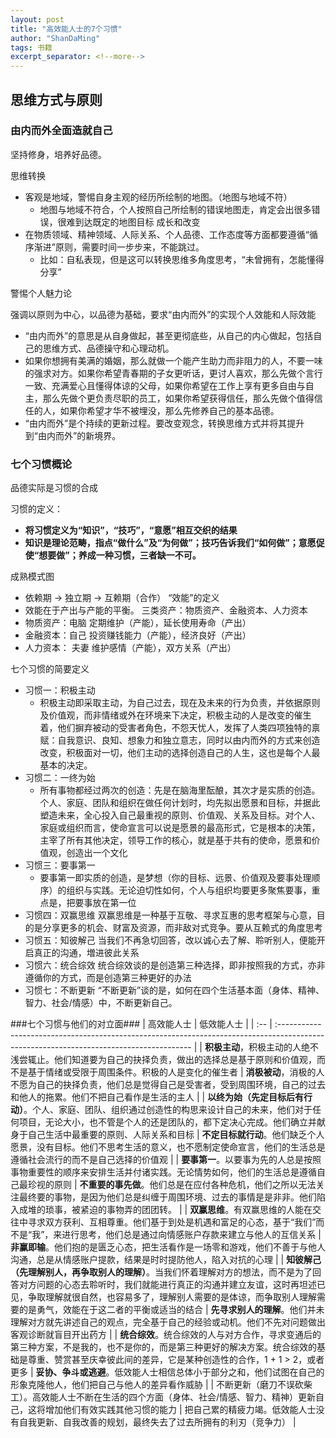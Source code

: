 ```yaml
---
layout: post
title: "高效能人士的7个习惯"
author: "ShanDaMing"
tags: 书籍
excerpt_separator: <!--more-->
---
```


<!--more-->
## 思维方式与原则
### 由内而外全面造就自己
坚持修身，培养好品德。

思维转换
* 客观是地域，警惕自身主观的经历所绘制的地图。（地图与地域不符）
	 - 地图与地域不符合，个人按照自己所绘制的错误地图走，肯定会出很多错误，很难到达既定的地图目标
成长和改变
* 在物质领域、精神领域、人际关系、个人品德、工作态度等方面都要遵循“循序渐进”原则，需要时间一步步来，不能跳过。
	 - 比如：自私表现，但是这可以转换思维多角度思考，“未曾拥有，怎能懂得分享”
	 
警惕个人魅力论

强调以原则为中心，以品德为基础，要求“由内而外”的实现个人效能和人际效能
* “由内而外”的意思是从自身做起，甚至更彻底些，从自己的内心做起，包括自己的思维方式、品德操守和心理动机。
* 如果你想拥有美满的婚姻，那么就做一个能产生助力而非阻力的人，不要一味的强求对方。如果你希望青春期的子女更听话，更讨人喜欢，那么先做个言行一致、充满爱心且懂得体谅的父母，如果你希望在工作上享有更多自由与自主，那么先做个更负责尽职的员工，如果你希望获得信任，那么先做个值得信任的人，如果你希望才华不被埋没，那么先修养自己的基本品德。
* “由内而外”是个持续的更新过程。要改变观念，转换思维方式并将其提升到“由内而外”的新境界。

### 七个习惯概论
品德实际是习惯的合成

习惯的定义：
* **将习惯定义为“知识”，“技巧”，“意愿”相互交织的结果**
* **知识是理论范畴，指点“做什么”及“为何做”；技巧告诉我们“如何做”；意愿促使“想要做”；养成一种习惯，三者缺一不可。**

成熟模式图
* 依赖期 -> 独立期 -> 互赖期（合作）
“效能”的定义
* 效能在于产出与产能的平衡。
三类资产：物质资产、金融资本、人力资本
* 物质资产：电脑 定期维护（产能），延长使用寿命（产出）
* 金融资本：自己 投资赚钱能力（产能），经济良好（产出）
* 人力资本： 夫妻 维护感情（产能），双方关系（产出）

七个习惯的简要定义
* 习惯一：积极主动
	 - 积极主动即采取主动，为自己过去，现在及未来的行为负责，并依据原则及价值观，而非情绪或外在环境来下决定，积极主动的人是改变的催生着，他们摒弃被动的受害者角色，不怨天忧人，发挥了人类四项独特的禀赋：自我意识、良知、想象力和独立意志，同时以由内而外的方式来创造改变，积极面对一切，他们主动的选择创造自己的人生，这也是每个人最基本的决定。
* 习惯二：一终为始
	 - 所有事物都经过两次的创造：先是在脑海里酝酿，其次才是实质的创造。个人、家庭、团队和组织在做任何计划时，均先拟出愿景和目标，并据此塑造未来，全心投入自己最重视的原则、价值观、关系及目标。对个人、家庭或组织而言，使命宣言可以说是愿景的最高形式，它是根本的决策，主宰了所有其他决定，领导工作的核心，就是基于共有的使命，愿景和价值观，创造出一个文化
* 习惯三：要事第一
	 - 要事第一即实质的创造，是梦想（你的目标、远景、价值观及要事处理顺序）的组织与实践。无论迫切性如何，个人与组织均要更多聚焦要事，重点是，把要事放在第一位
* 习惯四：双赢思维
双赢思维是一种基于互敬、寻求互惠的思考框架与心意，目的是分享更多的机会、财富及资源，而非敌对式竞争。要从互赖式的角度思考
* 习惯五：知彼解己
当我们不再急切回答，改以诚心去了解、聆听别人，便能开启真正的沟通，増进彼此关系
* 习惯六：统合综效
统合综效谈的是创造第三种选择，即非按照我的方式，亦非遵循你的方式，而是创造第三种更好的办法
* 习惯七：不断更新
“不断更新”谈的是，如何在四个生活基本面（身体、精神、智力、社会/情感）中，不断更新自己。

###七个习惯与他们的对立面###
| 高效能人士 | 低效能人士 |
| :-- | :-------------------------------------------------------------------------------------------------------------------------------------- |
| **积极主动**，积极主动的人绝不浅尝辄止。他们知道要为自己的抉择负责，做出的选择总是基于原则和价值观，而不是基于情绪或受限于周围条件。积极的人是变化的催生者 | **消极被动**，消极的人不愿为自己的抉择负责，他们总是觉得自己是受害者，受到周围环境，自己的过去和他人的拖累。他们不把自己看作是生活的主人  |
| **以终为始（先定目标后有行动）**。个人、家庭、团队、组织通过创造性的构思来设计自己的未来，他们对于任何项目，无论大小，也不管是个人的还是团队的，都下定决心完成。他们确立并献身于自己生活中最重要的原则、人际关系和目标 | **不定目标就行动**。他们缺乏个人愿景，没有目标。他们不思考生活的意义，也不愿制定使命宣言，他们的生活总是遵循社会流行的而不是自己选择的价值观 |
| **要事第一**。以要事为先的人总是按照事物重要性的顺序来安排生活并付诸实践。无论情势如何，他们的生活总是遵循自己最珍视的原则 | **不重要的事先做**。他们总是在应付各种危机，他们之所以无法关注最终要的事物，是因为他们总是纠缠于周围环境、过去的事情是是非非。他们陷入成堆的琐事，被紧迫的事物弄的团团转。 |
| **双赢思维**。有双赢思维的人能在交往中寻求双方获利、互相尊重。他们基于到处是机遇和富足的心态，基于“我们”而不是“我”，来进行思考，他们总是通过向情感账户存款来建立与他人的互信关系 | **非赢即输**。他们抱的是匮乏心态，把生活看作是一场零和游戏，他们不善于与他人沟通，总是从情感账户提款，结果是时时提防他人，陷入对抗的心理 |
| **知彼解己（先理解别人，再争取别人的理解）**。当我们怀着理解对方的想法，而不是为了回答对方问题的心态去聆听时，我们就能进行真正的沟通并建立友谊，这时再坦述已见，争取理解就很自然，也容易多了，理解别人需要的是体谅，而争取别人理解需要的是勇气，效能在于这二者的平衡或适当的结合 | **先寻求别人的理解**。他们并未理解对方就先讲述自己的观点，完全基于自己的经验或动机。他们不先对问题做出客观诊断就盲目开出药方 |
| **统合综效**。统合综效的人与对方合作，寻求变通后的第三种方案，不是我的，也不是你的，而是第三种更好的解决方案。统合综效的基础是尊重、赞赏甚至庆幸彼此间的差异，它是某种创造性的合作，1 + 1 > 2，或者更多 | **妥协、争斗或逃避**。低效能人士相信总体小于部分之和，他们试图在自己的形象克隆他人，他们把自己与他人的差异看作威胁 |
| 不断更新（磨刀不误砍柴工）。高效能人士不断在生活的四个方面（身体、社会/情感、智力、精神）更新自己，这将增加他们有效实践其他习惯的能力 | 把自己累的精疲力竭。低效能人士没有自我更新、自我改善的规划，最终失去了过去所拥有的利刃（竞争力） |

